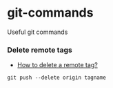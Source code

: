 # git-commands
Useful git commands

### Delete remote tags

- [How to delete a remote tag?](http://stackoverflow.com/a/5480292/1418457)

```
git push --delete origin tagname
```

### 
